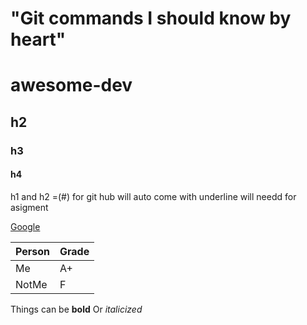 # "Git commands I should know by heart" 



# awesome-dev
## h2
### h3
#### h4


h1 and h2 =(#) for git hub will auto come with underline will needd for asigment

[Google](https://google.com)

| Person | Grade |
| ------ | ----- |
| Me     | A+    |
| NotMe  | F     |



Things can be **bold** Or _italicized_
